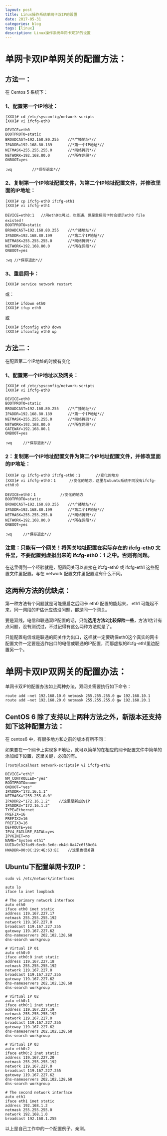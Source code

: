 ```yaml
---
layout: post
title: Linux操作系统单网卡双IP的设置
date: 2017-05-31
categories: blog
tags: [linux]
description: Linux操作系统单网卡双IP的设置
---
```


# 单网卡双IP单网关的配置方法：

## 方法一：

在 Centos 5 系统下：

### 1、配置第一个IP地址：

	[XXX]# cd /etc/sysconfig/network-scripts 
	[XXX]# vi ifcfg-eth0 

    DEVICE=eth0 
    BOOTPROTO=static 
    BROADCAST=192.168.80.255 	//*广播地址*// 
    IPADDR=192.168.80.189 		//*第一个IP地址*// 
    NETMASK=255.255.255.0 		//*网络掩码*// 
    NETWORK=192.168.80.0 		//*所在网段*// 
    ONBOOT=yes 

    :wq 		//*保存退出*//

### 2、复制第一个IP地址配置文件，为第二个IP地址配置文件，并修改里面的IP地址：

    [XXX]# cp ifcfg-eth0 ifcfg-eth1 
    [XXX]# vi ifcfg-eth1 

    DEVICE=eth0:1 	//用eth0也可以，也能通，但是重启网卡时会提示eth0 file existed！ 
    BOOTPROTO=static 
    BROADCAST=192.168.80.255 	//*广播地址*// 
    IPADDR=192.168.80.199 		//*第二个IP地址*// 
    NETMASK=255.255.255.0 		//*网络掩码*// 
    NETWORK=192.168.80.0 		//*所在网段*// 
    ONBOOT=yes 

    :wq //*保存退出*//

### 3、重启网卡： 

    [XXX]# service network restart 

或： 

    [XXX]# ifdown eth0 
    [XXX]# ifup eth0 

或 

    [XXX]# ifconfig eth0 down 
    [XXX]# ifconfig eth0 up

## 方法二：

在配置第二个IP地址的时候有变化

### 1、配置第一个IP地址以及网关：

	[XXX]# cd /etc/sysconfig/network-scripts 
    [XXX]# vi ifcfg-eth0 

    DEVICE=eth0 
    BOOTPROTO=static 
    BROADCAST=192.168.80.255 	//*广播地址*// 
    IPADDR=192.168.80.189 		//*第一个IP地址*// 
    NETMASK=255.255.255.0 		//*网络掩码*// 
    NETWORK=192.168.80.0 		//*所在网段*// 
    GATEWAY=192.168.80.1
	ONBOOT=yes 

    :wq 	//*保存退出*//

### 2：复制第一个IP地址配置文件为第二个IP地址配置文件，并修改里面的IP地址：

	[XXX]# cp ifcfg-eth0 ifcfg-eth0：1 		//变化的地方 
    [XXX]# vi ifcfg-eth0：1 		//变化的地方，这里与ubuntu系统不同没有ifcfg-eth0:0 

    DEVICE=eth0：1 			//变化的地方 
    BOOTPROTO=static 
    BROADCAST=192.168.80.255 	//*广播地址*// 
    IPADDR=192.168.80.199 		//*第二个IP地址*// 
    NETMASK=255.255.255.0 		//*网络掩码*// 
    NETWORK=192.168.80.0 		//*所在网段*// 
    ONBOOT=yes 

    :wq 	//*保存退出*//

### 注意：只能有一个网关！将网关地址配置在实际存在的 ifcfg-eth0 文件里，不要配置到虚拟出来的 ifcfg-eth0：1 之中。否则有问题。

在这里得到一个经验就是，配置网关可以直接在 ifcfg-eth0 或 ifcfg-eth1 这些配置文件里配置。与在 network 配置文件里配置没有什么不同。

## 这两种方法的优缺点：

第一种方法有个问题就是可能重启之后网卡 eth0 配置的能起来， eth1 可能起不来，同一网段的IP估计应该没问题，都是同一个网关。

要是双线，电信和联通双IP配置的话，只能**选用方法2比较保险一些**，方法1估计有点问题，没有测试过，不过记得有这么两种方法就是了。

只能配置电信或是联通的网关作为出口，这样就一定要确保eth0这个真实的网卡配置文件一定要是选作出口的电信或联通的IP配置，而那虚拟的ifcfg-eth1里边配置另一个。

# 单网卡双IP双网关的配置办法：

单网卡双IP的配置办法如上两种办法，双网关需要执行如下命令：

	route add –net 192.168.10.0 netmask 255.255.255.0 gw 192.168.10.1
	route add –net 192.168.20.0 netmask 255.255.255.0 gw 192.168.20.1

## CentOS 6 除了支持以上两种方法之外，新版本还支持如下这种配置方法：

在 centos6 中，有很多地方和之前的版本有所不同：

如果要在一个网卡上实现多IP地址，就可以简单的在相应的网卡配置文件中简单的添加如下设置，这里关键，必须的有。

	[root@localhost network-scripts]# vi ifcfg-eth1

	DEVICE="eth1"
	NM_CONTROLLED="yes"
	BOOTPROTO=none
	ONBOOT="yes"
	IPADDR="172.16.1.1"
	NETMASK="255.255.0.0"
	IPADDR2="172.16.1.2" 	//这里是新加的IP
	IPADDR3="172.16.1.3"
	TYPE=Ethernet
	PREFIX=16
	PREFIX2=16
	PREFIX3=16
	DEFROUTE=yes
	IPV4_FAILURE_FATAL=yes
	IPV6INIT=no
	NAME="System eth1"
	UUID=9c92fad9-6ecb-3e6c-eb4d-8a47c6f50c04
	HWADDR=00:0C:29:4E:63:EC 	//这里也很关键

## Ubuntu下配置单网卡双IP：

	sudo vi /etc/network/interfaces

	auto lo
	iface lo inet loopback

	# The primary network interface
	auto eth0
	iface eth0 inet static
	address 119.167.227.17
	netmask 255.255.255.192
	network 119.167.227.0
	broadcast 119.167.227.255
	gateway 119.167.227.62
	dns-nameservers 202.102.128.68
	dns-search workgroup

	# Virtual IP 01
	auto eth0:0
	iface eth0:0 inet static
	address 119.167.227.18
	netmask 255.255.255.192
	network 119.167.227.0
	broadcast 119.167.227.255
	gateway 119.167.227.62
	dns-nameservers 202.102.128.68
	dns-search workgroup

	# Virtual IP 02
	auto eth0:1
	iface eth0:1 inet static
	address 119.167.227.19
	netmask 255.255.255.192
	network 119.167.227.0
	broadcast 119.167.227.255
	gateway 119.167.227.62
	dns-nameservers 202.102.128.68
	dns-search workgroup

	# Virtual IP 03
	auto eth0:2
	iface eth0:2 inet static
	address 119.167.227.20
	netmask 255.255.255.192
	network 119.167.227.0
	broadcast 119.167.227.255
	gateway 119.167.227.62
	dns-nameservers 202.102.128.68
	dns-search workgroup

	# The second network interface
	auto eth1
	iface eth1 inet static
	address 192.168.1.2
	netmask 255.255.255.0
	network 192.168.1.0
	broadcast 192.168.1.255

以上是自己工作中的一个配置例子。亲测。